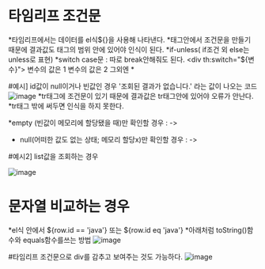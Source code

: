 # 타임리프 조건문
*타임리프에서는 데이터를 el식${}을 사용해 나타낸다.
*태그안에서 조건문을 만들기 때문에 결과값도 태그의 범위 안에 있어야 인식이 된다. 
*if-unless( if조건 외 else는 unless로 표현)
*switch case문 : 따로 break안해줘도 된다. 
	<div th:switch="${변수}"> 
		<span th:case="1">변수의 값은 1</span>
		<span th:case="2">변수의 값은 2</span>
		<span th:case="*"> 그외엔 *</span>
	</div>


#예시]  id값이 null이거나 빈값인 경우 '조회된 결과가 없습니다.' 라는 값이 나오는 코드
![image](https://user-images.githubusercontent.com/79133602/132512509-819a7e82-c86e-4b8a-bcd2-6abd8bff9f44.png)
*tr태그에 조건문이 있기 때문에 결과값은 tr태그안에 있어야 오류가 안난다. 
*tr태그 밖에 써두면 인식을 하지 못한다. 

*empty (빈값이 메모리에 할당됐을 때)만 확인할 경우 :
	->  <tr th:if="${detail.id == ' '}">
* null(어떠한 값도 없는 상태; 메모리 할당x)만 확인할 경우 :
	->  <tr th:if="${detail.id ==null}"> 

#예시2] list값을 조회하는 경우 

![image](https://user-images.githubusercontent.com/79133602/132514581-5849d3f2-4160-423f-a211-846f80a98338.png)

# 문자열 비교하는 경우
*el식 안에서 ${row.id == 'java'} 또는 ${row.id eq 'java'}
*아래처럼 toString()함수와 equals함수를쓰는 방법
![image](https://user-images.githubusercontent.com/79133602/132515260-d722dd7b-9999-4f9c-a715-6131ac8fe2ad.png)

#타임리프 조건문으로 div를 감추고 보여주는 것도 가능하다.
![image](https://user-images.githubusercontent.com/79133602/132516426-ac6f6988-80a5-4736-9e0c-acf897378d66.png)






